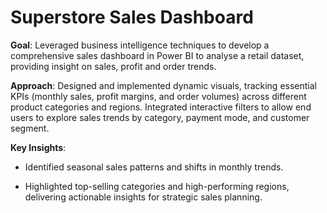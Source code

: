 # Superstore Sales Dashboard

**Goal**: Leveraged business intelligence techniques to develop a comprehensive sales dashboard in Power BI to analyse a retail dataset, providing insight on sales, profit and order trends.

**Approach**: Designed and implemented dynamic visuals, tracking essential KPIs (monthly sales, profit margins, and order volumes) across different product categories and regions. Integrated interactive filters to allow end users to explore sales trends by category, payment mode, and customer segment.

**Key Insights**:
- Identified seasonal sales patterns and shifts in monthly trends.

- Highlighted top-selling categories and high-performing regions, delivering actionable insights for strategic sales planning.
